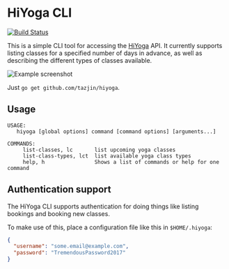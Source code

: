 HiYoga CLI
==========

[![Build Status](https://travis-ci.org/tazjin/hiyoga.svg?branch=master)](https://travis-ci.org/tazjin/hiyoga)

This is a simple CLI tool for accessing the [HiYoga][] API. It currently supports listing classes for a specified number
of days in advance, as well as describing the different types of classes available.

![Example screenshot](http://i.imgur.com/0NOk1SK.png)

Just `go get github.com/tazjin/hiyoga`.

## Usage

```
USAGE:
   hiyoga [global options] command [command options] [arguments...]

COMMANDS:
     list-classes, lc       list upcoming yoga classes
     list-class-types, lct  list available yoga class types
     help, h                Shows a list of commands or help for one command
```

## Authentication support

The HiYoga CLI supports authentication for doing things like listing bookings and booking new classes.

To make use of this, place a configuration file like this in `$HOME/.hiyoga`:

```json
{
  "username": "some.email@example.com",
  "password": "TremendousPassword2017"
}

```

[HiYoga]: https://www.hiyoga.no/
